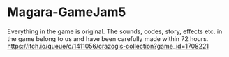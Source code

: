 # Magara-GameJam5
Everything in the game is original. The sounds, codes, story, effects etc. in the game belong to us and have been carefully made within 72 hours.
https://itch.io/queue/c/1411056/crazogis-collection?game_id=1708221
